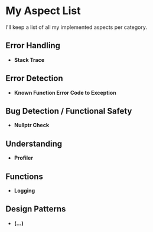 # My Aspect List

I'll keep a list of all my implemented aspects per category.

## Error Handling

- **Stack Trace**

## Error Detection

- **Known Function Error Code to Exception**

## Bug Detection / Functional Safety

- **Nullptr Check**

## Understanding

- **Profiler**

## Functions

- **Logging**

## Design Patterns

- **(...)**

